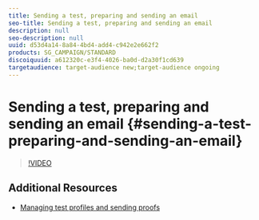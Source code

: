 ```yaml
---
title: Sending a test, preparing and sending an email 
seo-title: Sending a test, preparing and sending an email 
description: null
seo-description: null
uuid: d53d4a14-8a84-4bd4-add4-c942e2e662f2
products: SG_CAMPAIGN/STANDARD
discoiquuid: a612320c-e3f4-4026-ba0d-d2a30f1cd639
targetaudience: target-audience new;target-audience ongoing
---
```


# Sending a test, preparing and sending an email {#sending-a-test-preparing-and-sending-an-email}

>[!VIDEO](https://video.tv.adobe.com/v/24013/)

## Additional Resources

* [Managing test profiles and sending proofs](https://helpx.adobe.com/campaign/standard/sending/using/managing-test-profiles-and-sending-proofs.html)
